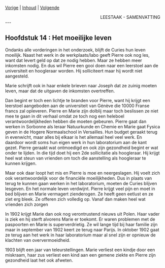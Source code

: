 [Vorige](hfst13_4_jaren_in_de_schuur.md) | [Inhoud](inhoudsopgave.md) | [Volgende](hfst15_een_doctoraat.md)

<div style="text-align: right">LEESTAAK - SAMENVATTING</div>
---

## Hoofdstuk 14 : Het moeilijke leven

Ondanks alle vorderingen in het onderzoek, blijft de Curies hun leven moeilijk. Naast het werk in de werkplaats/labo geeft Pierre ook nog les, want dat levert geld op dat ze nodig hebben. Maar ze hebben meer inkomsten nodig. En dus wil Pierre een gooi doen naar een leerstoel aan de universiteit en hoogleraar worden. Hij solliciteert maar hij wordt niet aangesteld. 

Marie schrijft ook in haar enkele brieven naar Joseph dat ze zuinig moeten leven, maar dat de uitgaven de inkomsten overtreffen.

Dan begint er toch een lichtje te branden voor Pierre, want hij krijgt een leerstoel aangeboden aan de universiteit van Génève die 10000 Franse francs zal opleveren. Pierre en Marie zijn dolblij maar toch beslissen ze niet mee te gaan in dit verhaal omdat ze toch nog een heleboel verantwoordelijkheden hebben die moeten gebeuren. Pierre gaat dan werken in Sorbonne als leraar Natuurkunde en Chemie en Marie gaat Fysica geven in de Hogere Normaalschool in Versailles. Hun budget geraakt terug in evenwicht, maar alles bij elkaar is het allemaal heel veel werk. En daardoor wordt soms hun eigen werk in hun laboratorium aan de kant gezet. Pierre geraakt wat ontmoedigd en ook zijn gezondheid begint er wat onder te lijden. In die tijd doet hij een 2de sollicitatie als hoogleraar.  Hij krijgt heel wat steun van vrienden om toch die aanstelling als hoogleraar te kunnen krijgen.

Maar ook daar loopt het mis en Pierre is moe en neergeslagen. Hij voelt zich ook verantwoordelijk voor de financiële moeilijkheden.  Dus in plaats van terug te kunnen gaan werken in het laboratorium, moeten de Curies blijven lesgeven. En het normale leven verdwijnt. Pierre krijgt veel pijn en moet in bed blijven en Marie vermagert zienderogen. Ze heeft geen eetlust en ze ziet erg bleek. Ze offeren zich volledig op. Vanaf dan maken heel wat vrienden zich zorgen 

In 1902 krijgt Marie dan ook nog verontrustend nieuws uit Polen. Haar vader is ziek en hij sterft alvorens Marie er toekomt. Er waren problemen met de paspoorten en Marie is superverdrietig. Ze wil lange tijd bij haar familie zijn maar in september van 1902 keert ze terug naar Parijs. In oktober 1902 gaat ze terug aan het werk in haar laboratorium maar al snel zijn er opnieuw de klachten van oververmoeidheid. 

1903 blijft een jaar van teleurstellingen. Marie verliest een kindje door een miskraam, haar zus verliest een kind aan een gemene ziekte en Pierre zijn gezondheid laat het ook afweten.

